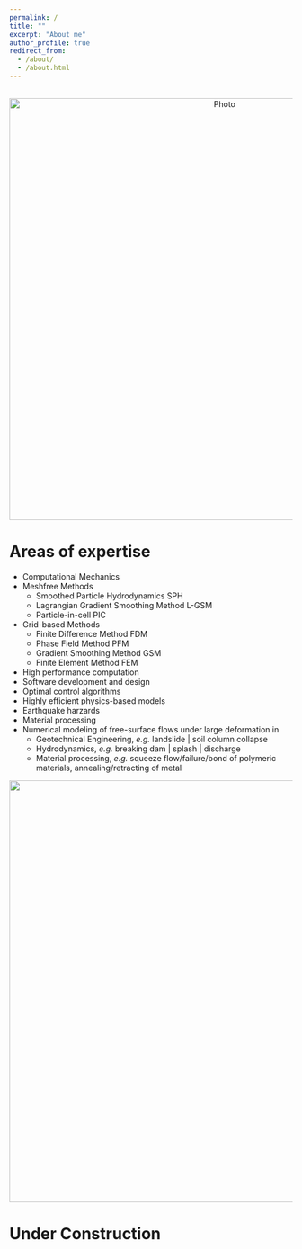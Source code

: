 ```yaml
---
permalink: /
title: ""
excerpt: "About me"
author_profile: true
redirect_from: 
  - /about/
  - /about.html
---
```


<p align="center">
  <img src="https://maozirui.github.io/images/CM1.png" alt="Photo" style="width: 750px;"/> 
</p>

# Areas of expertise
  * Computational Mechanics 
  * Meshfree Methods 
    * Smoothed Particle Hydrodynamics SPH
    * Lagrangian Gradient Smoothing Method L-GSM
    * Particle-in-cell PIC
  * Grid-based Methods
    * Finite Difference Method FDM
    * Phase Field Method PFM
    * Gradient Smoothing Method GSM
    * Finite Element Method FEM
  * High performance computation 
  * Software development and design 
  * Optimal control algorithms 
  * Highly efficient physics-based models 
  * Earthquake harzards 
  * Material processing 
  * Numerical modeling of free-surface flows under large deformation in 
    * Geotechnical Engineering, *e.g.* landslide \| soil column collapse 
    * Hydrodynamics, *e.g.* breaking dam \| splash \| discharge 
    * Material processing, *e.g.* squeeze flow/failure/bond of polymeric materials, annealing/retracting of metal

<p align="center">
<img src="https://maozirui.github.io/images/Shear Peeling Process.gif" width="750"/>
</p>
  
# Under Construction

